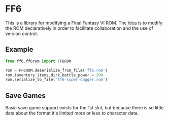 # FF6

This is a library for modifying a Final Fantasy VI ROM.  The idea is to modify
the ROM declaratively in order to facilitate collaboration and the use of
version control.

## Example

```python
from ff6.ff6rom import FF6ROM

rom = FF6ROM.deserialize_from_file('ff6.rom')
rom.inventory_items.dirk.battle_power = 200
rom.serialize_to_file('ff6-super-dagger.rom')
```

## Save Games

Basic save game support exists for the 1st slot, but because there is so little
data about the format it's limited more or less to character data.
